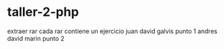 # taller-2-php

extraer rar cada rar contiene un ejercicio
juan david galvis punto 1
andres david marin punto 2
